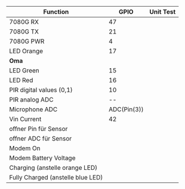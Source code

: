 | Function                 | GPIO |  Unit Test |
|--------------------------|------|---|
| 7080G RX                 | 47  |   |
| 7080G TX                 | 21   |   |
| 7080G PWR                | 4    |   |
| LED Orange               | 17   |   |
| **Oma**                  |      |   |
| LED Green                | 15   |   |
| LED Red                  | 16   |   |
| PIR digital values (0,1) | 10    |   |
| PIR analog ADC           | --   |   |
| Microphone ADC           |   ADC(Pin(3))   |   |
| Vin Current           |   42   |   |
| offner Pin für Sensor         |      |   |
| offner ADC für Sensor         |      |   |
| Modem On           |      |   |
| Modem Battery Voltage           |      |   |
| Charging (anstelle orange LED)         |      |   |
| Fully Charged (anstelle blue LED)         |      |   |

